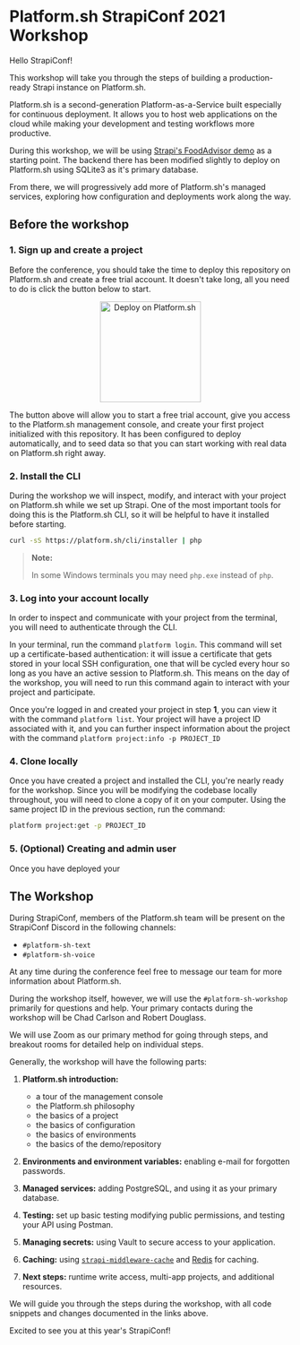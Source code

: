 # Platform.sh StrapiConf 2021 Workshop

Hello StrapiConf! 

This workshop will take you through the steps of building a production-ready Strapi instance on Platform.sh. 

Platform.sh is a second-generation Platform-as-a-Service built especially for continuous deployment. It allows you to host web applications on the cloud while making your development and testing workflows more productive.

During this workshop, we will be using [Strapi's FoodAdvisor demo](https://github.com/strapi/foodadvisor/tree/master/api) as a starting point. The backend there has been modified slightly to deploy on Platform.sh using SQLite3 as it's primary database. 

From there, we will progressively add more of Platform.sh's managed services, exploring how configuration and deployments work along the way.

## Before the workshop

### 1. Sign up and create a project

Before the conference, you should take the time to deploy this repository on Platform.sh and create a free trial account. It doesn't take long, all you need to do is click the button below to start. 

<p align="center">
    <a href="https://console.platform.sh/projects/create-project?template=https://github.com/chadwcarlson/workshop.git">
        <img src="https://platform.sh/images/deploy/lg-blue.svg" alt="Deploy on Platform.sh" width="180px" />
    </a>
</p>

The button above will allow you to start a free trial account, give you access to the Platform.sh management console, and create your first project initialized with this repository. It has been configured to deploy automatically, and to seed data so that you can start working with real data on Platform.sh right away. 

### 2. Install the CLI

During the workshop we will inspect, modify, and interact with your project on Platform.sh while we set up Strapi. One of the most important tools for doing this is the Platform.sh CLI, so it will be helpful to have it installed before starting. 

```bash
curl -sS https://platform.sh/cli/installer | php
```

> **Note:**
>
> In some Windows terminals you may need `php.exe` instead of `php`.

### 3. Log into your account locally

In order to inspect and communicate with your project from the terminal, you will need to authenticate through the CLI. 

In your terminal, run the command `platform login`. This command will set up a certificate-based authentication: it will issue a certificate that gets stored in your local SSH configuration, one that will be cycled every hour so long as you have an active session to Platform.sh. This means on the day of the workshop, you will need to run this command again to interact with your project and participate. 

Once you're logged in and created your project in step **1**, you can view it with the command `platform list`. Your project will have a project ID associated with it, and you can further inspect information about the project with the command `platform project:info -p PROJECT_ID`

### 4. Clone locally

Once you have created a project and installed the CLI, you're nearly ready for the workshop. Since you will be modifying the codebase locally throughout, you will need to clone a copy of it on your computer. Using the same project ID in the previous section, run the command:

```bash
platform project:get -p PROJECT_ID
```

### 5. (Optional) Creating and admin user

Once you have deployed your 

## The Workshop

During StrapiConf, members of the Platform.sh team will be present on the StrapiConf Discord in the following channels:

- `#platform-sh-text`
- `#platform-sh-voice`

At any time during the conference feel free to message our team for more information about Platform.sh. 

During the workshop itself, however, we will use the `#platform-sh-workshop` primarily for questions and help. Your primary contacts during the workshop will be Chad Carlson and Robert Douglass. 

We will use Zoom as our primary method for going through steps, and breakout rooms for detailed help on individual steps. 

Generally, the workshop will have the following parts:

1. **Platform.sh introduction:** 

    - a tour of the management console
    - the Platform.sh philosophy
    - the basics of a project
    - the basics of configuration 
    - the basics of environments
    - the basics of the demo/repository

2. **Environments and environment variables:** enabling e-mail for forgotten passwords.
3. **Managed services:** adding PostgreSQL, and using it as your primary database.
4. **Testing:** set up basic testing modifying public permissions, and testing your API using Postman.
5. **Managing secrets:** using Vault to secure access to your application.
6. **Caching:** using [`strapi-middleware-cache`](https://github.com/patrixr/strapi-middleware-cache) and [Redis](https://docs.platform.sh/configuration/services/redis.html) for caching.
7. **Next steps:** runtime write access, multi-app projects, and additional resources. 

We will guide you through the steps during the workshop, with all code snippets and changes documented in the links above. 

Excited to see you at this year's StrapiConf!
